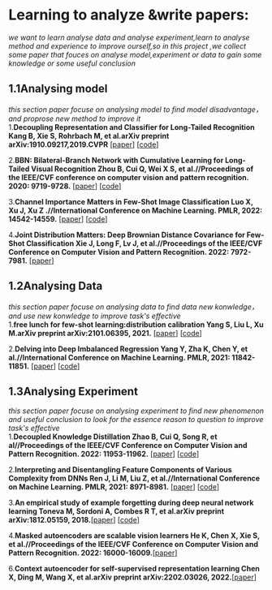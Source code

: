 # Learning to analyze &write papers:
*we want to learn analyse data and analyse experiment,learn to analyse method and experience to improve ourself,so in this project ,we collect some paper that fouces on analyse model,experiment or data  to gain some knowledge or some useful conclusion*<br/>

## 1.1Analysing model
*this section paper focuse on analysing model to find model disadvantage，and proprose new method to improve it*<br/>
1.**Decoupling Representation and Classifier for Long-Tailed Recognition  Kang B, Xie S, Rohrbach M, et al.arXiv preprint arXiv:1910.09217,2019.CVPR** [[paper](https://arxiv.org/pdf/1910.09217.pdf)] [[code](https://github.com/facebookresearch/classifier-balancing)]<br/>

2.**BBN: Bilateral-Branch Network with Cumulative Learning for Long-Tailed Visual Recognition  Zhou B, Cui Q, Wei X S, et al.//Proceedings of the IEEE/CVF conference on computer vision and pattern recognition. 2020: 9719-9728.** [[paper](https://openaccess.thecvf.com/content_CVPR_2020/papers/Zhou_BBN_Bilateral-Branch_Network_With_Cumulative_Learning_for_Long-Tailed_Visual_Recognition_CVPR_2020_paper.pdf)] [[code](https://github.com/megvii-research/BBN)] <br/>

3.**Channel Importance Matters in Few-Shot Image Classification Luo X, Xu J, Xu Z .//International Conference on Machine Learning. PMLR, 2022: 14542-14559.** [[paper](
https://proceedings.mlr.press/v162/luo22c/luo22c.pdf)]  [[code](https://github.com/Frankluox/Channel_Importance_FSL)]<br/>

4.**Joint Distribution Matters: Deep Brownian Distance Covariance for Few-Shot Classification  Xie J, Long F, Lv J, et al.//Proceedings of the IEEE/CVF Conference on Computer Vision and Pattern Recognition. 2022: 7972-7981.** [[paper](https://openaccess.thecvf.com/content/CVPR2022/papers/Xie_Joint_Distribution_Matters_Deep_Brownian_Distance_Covariance_for_Few-Shot_Classification_CVPR_2022_paper.pdf)]





## 1.2Analysing Data
*this section paper focuse on analysing data to find data new konwledge，and use new konwledge to improve task's effective*<br/>
1.**free lunch for few-shot learning:distribution calibration Yang S, Liu L, Xu M.arXiv preprint arXiv:2101.06395, 2021.**  [[paper](https://arxiv.org/pdf/2101.06395.pdf)]  [[code](https://github.com/ShuoYang-1998/Few_Shot_Distribution_Calibration)]<br/>

2.**Delving into Deep Imbalanced Regression Yang Y, Zha K, Chen Y, et al.//International Conference on Machine Learning. PMLR, 2021: 11842-11851.** [[paper](https://github.com/YyzHarry/imbalanced-regression)] [[code](https://github.com/YyzHarry/imbalanced-regression)]







## 1.3Analysing Experiment
*this section paper focuse on analysing experiment to find new phenomenon and useful conclusion to look for the essence reason to question  to improve task's effective*<br/>
1.**Decoupled Knowledge Distillation Zhao B, Cui Q, Song R, et al//Proceedings of the IEEE/CVF Conference on Computer Vision and Pattern Recognition. 2022: 11953-11962.** [[paper](https://openaccess.thecvf.com/content/CVPR2022/papers/Zhao_Decoupled_Knowledge_Distillation_CVPR_2022_paper.pdf)] [[code](https://github.com/megvii-research/mdistiller)]

2.**Interpreting and Disentangling Feature Components of Various Complexity from DNNs Ren J, Li M, Liu Z, et al.//International Conference on Machine Learning. PMLR, 2021: 8971-8981.** [[paper](http://proceedings.mlr.press/v139/ren21b/ren21b.pdf)] [[code]()]


3.**An empirical study of example forgetting during deep neural network learning Toneva M, Sordoni A, Combes R T, et al.arXiv preprint arXiv:1812.05159, 2018.**[[paper](https://arxiv.org/pdf/1812.05159.pdf)] [[code](https://github.com/mtoneva/example_forgetting)]

4.**Masked autoencoders are scalable vision learners  He K, Chen X, Xie S, et al.//Proceedings of the IEEE/CVF Conference on Computer Vision and Pattern Recognition. 2022: 16000-16009.**[[paper](https://openaccess.thecvf.com/content/CVPR2022/papers/He_Masked_Autoencoders_Are_Scalable_Vision_Learners_CVPR_2022_paper.pdf)]

6.**Context autoencoder for self-supervised representation learning  Chen X, Ding M, Wang X, et al.arXiv preprint arXiv:2202.03026, 2022.**[[paper](https://arxiv.org/pdf/2202.03026.pdf)]
